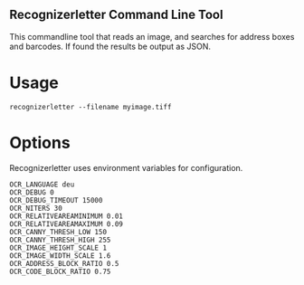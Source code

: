 ## Recognizerletter Command Line Tool

This commandline tool that reads an image, and searches for address boxes and barcodes. If found the results be output as JSON.

# Usage

    recognizerletter --filename myimage.tiff

# Options

Recognizerletter uses environment variables for configuration.


    OCR_LANGUAGE deu
    OCR_DEBUG 0
    OCR_DEBUG_TIMEOUT 15000
    OCR_NITERS 30
    OCR_RELATIVEAREAMINIMUM 0.01
    OCR_RELATIVEAREAMAXIMUM 0.09
    OCR_CANNY_THRESH_LOW 150
    OCR_CANNY_THRESH_HIGH 255
    OCR_IMAGE_HEIGHT_SCALE 1
    OCR_IMAGE_WIDTH_SCALE 1.6
    OCR_ADDRESS_BLOCK_RATIO 0.5
    OCR_CODE_BLOCK_RATIO 0.75
